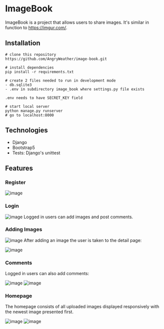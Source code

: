 # ImageBook
ImageBook is a project that allows users to share images. It's similar in function to https://imgur.com/.

## Installation
```
# clone this repository
https://github.com/AngryWeather/image-book.git

# install dependencies
pip install -r requirements.txt

# create 2 files needed to run in development mode
- db.sqlite3
- .env in subdirectory image_book where settings.py file exists

.env needs to have SECRET_KEY field

# start local server
python manage.py runserver
# go to localhost:8000
```
## Technologies
- Django
- Bootstrap5
- Tests: Django's unittest

## Features
### Register
![image](https://github.com/AngryWeather/image-book/assets/105065960/0c11a046-6e55-40ce-baf9-f7631b724630)
### Login
![image](https://github.com/AngryWeather/image-book/assets/105065960/3835e918-e52d-4c6a-a1d4-7577cebb0262)
Logged in users can add images and post comments.

### Adding Images
![image](https://github.com/AngryWeather/image-book/assets/105065960/4b03515a-8528-4fb8-aa8c-3f66dd55026f)
After adding an image the user is taken to the detail page:

![image](https://github.com/AngryWeather/image-book/assets/105065960/177f63b4-6920-4aa5-85fa-d9b18260d825)

### Comments
Logged in users can also add comments:

![image](https://github.com/AngryWeather/image-book/assets/105065960/0955e925-62ec-487b-a556-985e31146117)
![image](https://github.com/AngryWeather/image-book/assets/105065960/6a5884a5-9b18-4d42-b4d1-f8ad7fbca20e)

### Homepage
The homepage consists of all uploaded images displayed responsively with the newest image presented first.

![image](https://github.com/AngryWeather/image-book/assets/105065960/3b8a1276-9039-44c5-811b-a6676060cf3c)
![image](https://github.com/AngryWeather/image-book/assets/105065960/25c2bf48-46c1-4b0b-ad32-95c3e8eee4e2)

